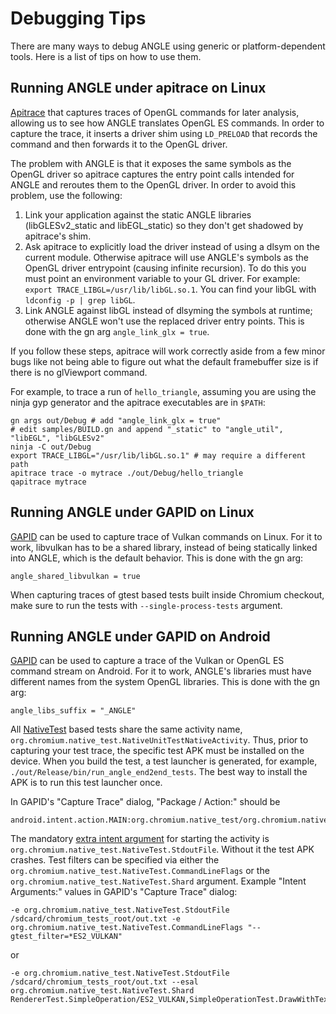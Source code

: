 # Debugging Tips

There are many ways to debug ANGLE using generic or platform-dependent tools. Here is a list of tips on how to use them.

## Running ANGLE under apitrace on Linux

[Apitrace](http://apitrace.github.io/) that captures traces of OpenGL commands for later analysis, allowing us to see how ANGLE translates OpenGL ES commands. In order to capture the trace, it inserts a driver shim using `LD_PRELOAD` that records the command and then forwards it to the OpenGL driver.

The problem with ANGLE is that it exposes the same symbols as the OpenGL driver so apitrace captures the entry point calls intended for ANGLE and reroutes them to the OpenGL driver. In order to avoid this problem, use the following:

1. Link your application against the static ANGLE libraries (libGLESv2_static and libEGL_static) so they don't get shadowed by apitrace's shim.
2. Ask apitrace to explicitly load the driver instead of using a dlsym on the current module. Otherwise apitrace will use ANGLE's symbols as the OpenGL driver entrypoint (causing infinite recursion). To do this you must point an environment variable to your GL driver. For example: `export TRACE_LIBGL=/usr/lib/libGL.so.1`. You can find your libGL with `ldconfig -p | grep libGL`.
3. Link ANGLE against libGL instead of dlsyming the symbols at runtime; otherwise ANGLE won't use the replaced driver entry points. This is done with the gn arg `angle_link_glx = true`.

If you follow these steps, apitrace will work correctly aside from a few minor bugs like not being able to figure out what the default framebuffer size is if there is no glViewport command.

For example, to trace a run of `hello_triangle`, assuming you are using the ninja gyp generator and the apitrace executables are in `$PATH`:

```
gn args out/Debug # add "angle_link_glx = true"
# edit samples/BUILD.gn and append "_static" to "angle_util", "libEGL", "libGLESv2"
ninja -C out/Debug
export TRACE_LIBGL="/usr/lib/libGL.so.1" # may require a different path
apitrace trace -o mytrace ./out/Debug/hello_triangle
qapitrace mytrace
```

## Running ANGLE under GAPID on Linux

[GAPID](https://github.com/google/gapid) can be used to capture trace of Vulkan commands on Linux.
For it to work, libvulkan has to be a shared library, instead of being statically linked into ANGLE, which is the default behavior.
This is done with the gn arg:
```
angle_shared_libvulkan = true
```

When capturing traces of gtest based tests built inside Chromium checkout, make sure to run the tests with `--single-process-tests` argument.

## Running ANGLE under GAPID on Android

[GAPID](https://github.com/google/gapid) can be used to capture a trace of the Vulkan or OpenGL ES command stream on Android.
For it to work, ANGLE's libraries must have different names from the system OpenGL libraries.
This is done with the gn arg:
```
angle_libs_suffix = "_ANGLE"
```

All [NativeTest](https://chromium.googlesource.com/chromium/src/+/master/testing/android/native_test/java/src/org/chromium/native_test/NativeTest.java) based tests share the same activity name, `org.chromium.native_test.NativeUnitTestNativeActivity`. Thus, prior to capturing your test trace, the specific test APK must be installed on the device. When you build the test, a test launcher is generated, for example, `./out/Release/bin/run_angle_end2end_tests`. The best way to install the APK is to run this test launcher once.

In GAPID's "Capture Trace" dialog, "Package / Action:" should be
```
android.intent.action.MAIN:org.chromium.native_test/org.chromium.native_test.NativeUnitTestNativeActivity
```

The mandatory [extra intent argument](https://developer.android.com/studio/command-line/adb.html#IntentSpec) for starting the activity is `org.chromium.native_test.NativeTest.StdoutFile`. Without it the test APK crashes. Test filters can be specified via either the `org.chromium.native_test.NativeTest.CommandLineFlags` or the `org.chromium.native_test.NativeTest.Shard` argument.
Example "Intent Arguments:" values in GAPID's "Capture Trace" dialog:
```
-e org.chromium.native_test.NativeTest.StdoutFile /sdcard/chromium_tests_root/out.txt -e org.chromium.native_test.NativeTest.CommandLineFlags "--gtest_filter=*ES2_VULKAN"
```
or
```
-e org.chromium.native_test.NativeTest.StdoutFile /sdcard/chromium_tests_root/out.txt --esal org.chromium.native_test.NativeTest.Shard RendererTest.SimpleOperation/ES2_VULKAN,SimpleOperationTest.DrawWithTexture/ES2_VULKAN
```